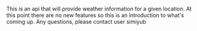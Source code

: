 This is an api that will provide weather information for a given location. At this point there are no new features so this is an introduction to what's coming up.
Any questions, please contact user simiyub
